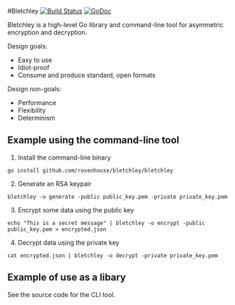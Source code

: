 #Bletchley
[![Build Status](https://api.travis-ci.org/rosenhouse/bletchley.png?branch=master)](http://travis-ci.org/rosenhouse/bletchley)
[![GoDoc](https://godoc.org/github.com/rosenhouse/bletchley?status.svg)](https://godoc.org/github.com/rosenhouse/bletchley)

Bletchley is a high-level Go library and command-line tool for asymmetric encryption and decryption.

Design goals:
- Easy to use
- Idiot-proof
- Consume and produce standard, open formats

Design non-goals:
- Performance
- Flexibility
- Determinism


## Example using the command-line tool
1. Install the command-line binary
  ```
  go install github.com/rosenhouse/bletchley/bletchley
  ```

2. Generate an RSA keypair
  ```
  bletchley -o generate -public public_key.pem -private private_key.pem
  ```

3. Encrypt some data using the public key
  ```
  echo "This is a secret message" | bletchley -o encrypt -public public_key.pem > encrypted.json
  ```

4. Decrypt data using the private key
  ```
  cat encrypted.json | bletchley -o decrypt -private private_key.pem
  ```


## Example of use as a libary
See the source code for the CLI tool.
